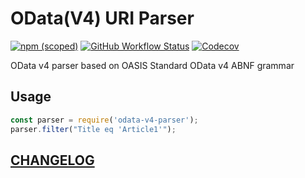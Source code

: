 # OData(V4) URI Parser

[![npm (scoped)](https://img.shields.io/npm/v/@odata/parser)](https://www.npmjs.com/package/@odata/parser)
[![GitHub Workflow Status](https://img.shields.io/github/workflow/status/Soontao/odata-v4-parser/Node%20CI?label=nodejs)](https://github.com/Soontao/odata-v4-parser/actions?query=workflow%3A%Node+CI%22)
[![Codecov](https://codecov.io/gh/Soontao/odata-v4-parser/branch/master/graph/badge.svg)](https://codecov.io/gh/Soontao/odata-v4-parser)


OData v4 parser based on OASIS Standard OData v4 ABNF grammar

## Usage

```js
const parser = require('odata-v4-parser');
parser.filter("Title eq 'Article1'");
```

## [CHANGELOG](./CHANGELOG)
